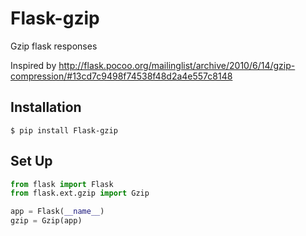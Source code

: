 Flask-gzip
==========

Gzip flask responses

Inspired by http://flask.pocoo.org/mailinglist/archive/2010/6/14/gzip-compression/#13cd7c9498f74538f48d2a4e557c8148

Installation
------------

    $ pip install Flask-gzip

Set Up
-----

```python
from flask import Flask
from flask.ext.gzip import Gzip

app = Flask(__name__)
gzip = Gzip(app)
````